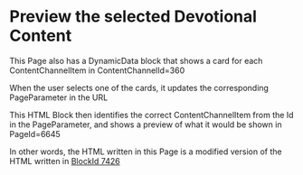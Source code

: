 # Preview the selected Devotional Content
This Page also has a DynamicData block that shows a card for each ContentChannelItem in ContentChannelId=360

When the user selects one of the cards, it updates the corresponding PageParameter in the URL

This HTML Block then identifies the correct ContentChannelItem from the Id in the PageParameter, and shows a preview of what it would be shown in PageId=6645

In other words, the HTML written in this Page is a modified version of the HTML written in [BlockId 7426](../../Block-ContentChannelView/VRL_DailyDevos/BlockId7426-ContentChannelView-Format.lava)